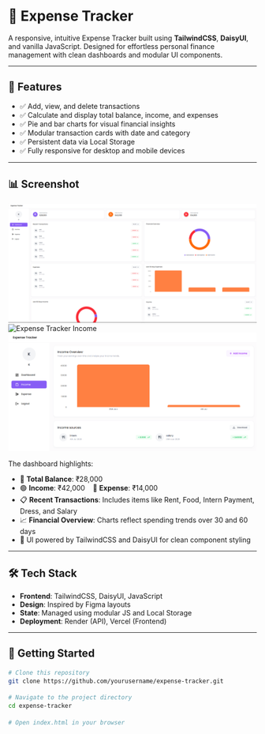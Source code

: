 # 🧾 Expense Tracker

A responsive, intuitive Expense Tracker built using **TailwindCSS**, **DaisyUI**, and vanilla JavaScript. Designed for effortless personal finance management with clean dashboards and modular UI components.

---

## 📌 Features

- ✅ Add, view, and delete transactions
- ✅ Calculate and display total balance, income, and expenses
- ✅ Pie and bar charts for visual financial insights
- ✅ Modular transaction cards with date and category
- ✅ Persistent data via Local Storage
- ✅ Fully responsive for desktop and mobile devices

---

## 📊 Screenshot

![Expense Tracker Dashboard](Images/Dashboard.png.png)
![Expense Tracker Income](Images/Income.png.png)
![Expense Tracker Expense](Images/Expense.png.png)


The dashboard highlights:

- 💸 **Total Balance**: ₹28,000
- 🟢 **Income**: ₹42,000 &nbsp;&nbsp; 🔴 **Expense**: ₹14,000
- 📋 **Recent Transactions**: Includes items like Rent, Food, Intern Payment, Dress, and Salary
- 📈 **Financial Overview**: Charts reflect spending trends over 30 and 60 days
- 🧱 UI powered by TailwindCSS and DaisyUI for clean component styling

---

## 🛠️ Tech Stack

- **Frontend**: TailwindCSS, DaisyUI, JavaScript
- **Design**: Inspired by Figma layouts
- **State**: Managed using modular JS and Local Storage
- **Deployment**: Render (API), Vercel (Frontend)

---

## 🚀 Getting Started

```bash
# Clone this repository
git clone https://github.com/yourusername/expense-tracker.git

# Navigate to the project directory
cd expense-tracker

# Open index.html in your browser
